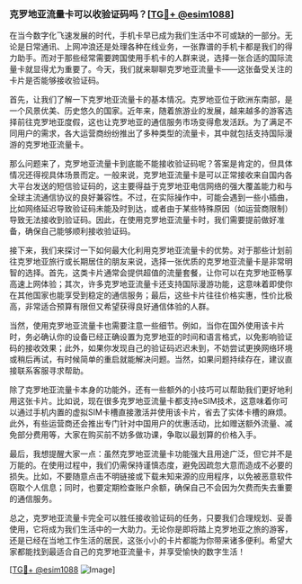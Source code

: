 ### 克罗地亚流量卡可以收验证码吗？[[TG💪+ @esim1088](https://t.me/s/esim1088)]

在当今数字化飞速发展的时代，手机卡早已成为我们生活中不可或缺的一部分。无论是日常通讯、上网冲浪还是处理各种在线业务，一张靠谱的手机卡都是我们的得力助手。而对于那些经常需要跨国使用手机卡的人群来说，选择一张合适的国际流量卡就显得尤为重要了。今天，我们就来聊聊克罗地亚流量卡——这张备受关注的卡片是否能够接收验证码。

首先，让我们了解一下克罗地亚流量卡的基本情况。克罗地亚位于欧洲东南部，是一个风景优美、历史悠久的国家。近年来，随着旅游业的发展，越来越多的游客选择前往克罗地亚度假，这也让克罗地亚的通信服务市场变得愈发活跃。为了满足不同用户的需求，各大运营商纷纷推出了多种类型的流量卡，其中就包括支持国际漫游的克罗地亚流量卡。

那么问题来了，克罗地亚流量卡到底能不能接收验证码呢？答案是肯定的，但具体情况还得视具体场景而定。一般来说，克罗地亚流量卡是可以正常接收来自国内各大平台发送的短信验证码的，这主要得益于克罗地亚电信网络的强大覆盖能力和与全球主流通信协议的良好兼容性。不过，在实际操作中，可能会遇到一些小插曲，比如网络延迟导致验证码未能及时到达，或者由于某些特殊原因（如运营商限制）导致无法接收到验证码。因此，在使用克罗地亚流量卡时，我们需要提前做好准备，确保自己能够顺利接收验证码。

接下来，我们来探讨一下如何最大化利用克罗地亚流量卡的优势。对于那些计划前往克罗地亚旅行或长期居住的朋友来说，选择一张优质的克罗地亚流量卡是非常明智的选择。首先，这类卡片通常会提供超值的流量套餐，让你可以在克罗地亚畅享高速上网体验；其次，许多克罗地亚流量卡还支持国际漫游功能，这意味着即使你在其他国家也能享受到稳定的通信服务；最后，这些卡片往往价格实惠，性价比极高，非常适合预算有限但又希望获得良好通信体验的人群。

当然，使用克罗地亚流量卡也需要注意一些细节。例如，当你在国外使用该卡片时，务必确认你的设备已经正确设置为克罗地亚的时间和语言格式，以免影响验证码的接收效果；此外，如果你发现自己的验证码迟迟未到，不妨尝试更换网络环境或稍后再试，有时候简单的重启就能解决问题。当然，如果问题持续存在，建议直接联系客服寻求帮助。

除了克罗地亚流量卡本身的功能外，还有一些额外的小技巧可以帮助我们更好地利用这张卡片。比如说，现在很多克罗地亚流量卡都支持eSIM技术，这意味着你可以通过手机内置的虚拟SIM卡槽直接激活并使用该卡片，省去了实体卡槽的麻烦。此外，有些运营商还会推出专门针对中国用户的优惠活动，比如赠送额外流量、减免部分费用等，大家在购买前不妨多做功课，争取以最划算的价格入手。

最后，我想提醒大家一点：虽然克罗地亚流量卡功能强大且用途广泛，但它并不是万能的。在使用过程中，我们仍需保持谨慎态度，避免因疏忽大意而造成不必要的损失。比如，不要随意点击不明链接或下载未知来源的应用程序，以免被恶意软件窃取个人信息；同时，也要定期检查账户余额，确保自己不会因为欠费而失去重要的通信服务。

总之，克罗地亚流量卡完全可以胜任接收验证码的任务，只要我们合理规划、妥善使用，它将成为我们生活中的一大助力。无论你是即将踏上克罗地亚之旅的游客，还是已经在当地工作生活的居民，这张小小的卡片都能为你带来诸多便利。希望大家都能找到最适合自己的克罗地亚流量卡，并享受愉快的数字生活！

[[TG💪+ @esim1088](https://t.me/s/esim1088) ![Image](https://i.postimg.cc/4NQfJmqS/Snipaste-2025-05-13-00-14-12.png)]